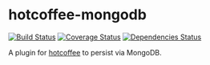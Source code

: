 hotcoffee-mongodb
===============================

[![Build Status](https://travis-ci.org/kr1sp1n/hotcoffee-mongodb.svg?branch=master)](https://travis-ci.org/kr1sp1n/hotcoffee-mongodb)
[![Coverage Status](https://coveralls.io/repos/kr1sp1n/hotcoffee-mongodb/badge.svg)](https://coveralls.io/r/kr1sp1n/hotcoffee-mongodb)
[![Dependencies Status](https://david-dm.org/kr1sp1n/hotcoffee-mongodb.svg)](https://david-dm.org/kr1sp1n/hotcoffee-mongodb)

A plugin for [hotcoffee][hotcoffee] to persist via MongoDB.



[hotcoffee]: https://github.com/kr1sp1n/hotcoffee
